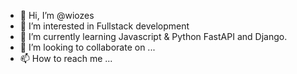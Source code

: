 - 👋 Hi, I’m @wiozes
- 👀 I’m interested in Fullstack development
- 🌱 I’m currently learning Javascript & Python FastAPI and Django.
- 💞️ I’m looking to collaborate on ...
- 📫 How to reach me ...

<!---
wiozes/wiozes is a ✨ special ✨ repository because its `README.md` (this file) appears on your GitHub profile.
You can click the Preview link to take a look at your changes.
--->
